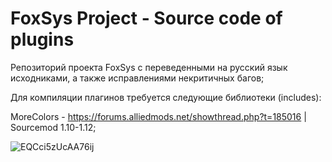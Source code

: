 #  FoxSys Project - Source code of plugins
Репозиторий проекта FoxSys с переведенными на русский язык исходниками, а также исправлениями некритичных багов;

Для компиляции плагинов требуется следующие библиотеки (includes):

MoreColors - https://forums.alliedmods.net/showthread.php?t=185016 | Sourcemod 1.10-1.12;

![EQCci5zUcAA76ij](https://github.com/WOLFA22/foxsys-sourcemod/assets/35665773/6318d56a-fb80-480a-a8ad-db7b3034d3ba)
